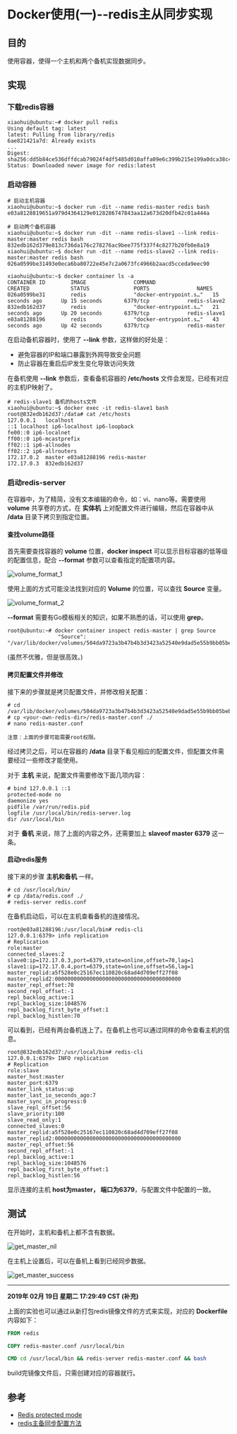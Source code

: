 # Docker使用(一)--redis主从同步实现

## 目的

使用容器，使得一个主机和两个备机实现数据同步。

## 实现

### 下载redis容器

```shell
xiaohui@ubuntu:~# docker pull redis
Using default tag: latest
latest: Pulling from library/redis
6ae821421a7d: Already exists 
...
Digest: sha256:dd5b84ce536dffdcab79024f4df5485d010affa09e6c399b215e199a0dca38c4
Status: Downloaded newer image for redis:latest
```

### 启动容器

```shell
# 启动主机容器
xiaohui@ubuntu:~$ docker run -dit --name redis-master redis bash
e03a8128819651a979d4364129e0128286747843aa12a673d20dfb42c01a444a

# 启动两个备机容器
xiaohui@ubuntu:~$ docker run -dit --name redis-slave1 --link redis-master:master redis bash
832edb162d379e813c736da176c278276ac9bee775f337f4c8277b20fb0e8a19
xiaohui@ubuntu:~$ docker run -dit --name redis-slave2 --link redis-master:master redis bash
026a0599be31493e0eca6ba80722e45e7c2a0673fc4966b2aacd5cceda9eec90

xiaohui@ubuntu:~$ docker container ls -a
CONTAINER ID        IMAGE               COMMAND                  CREATED             STATUS              PORTS               NAMES
026a0599be31        redis               "docker-entrypoint.s…"   15 seconds ago      Up 15 seconds       6379/tcp            redis-slave2
832edb162d37        redis               "docker-entrypoint.s…"   21 seconds ago      Up 20 seconds       6379/tcp            redis-slave1
e03a81288196        redis               "docker-entrypoint.s…"   43 seconds ago      Up 42 seconds       6379/tcp            redis-master
```

在启动备机容器时，使用了 **--link** 参数，这样做的好处是：

- 避免容器的IP和端口暴露到外网导致安全问题
- 防止容器在重启后IP发生变化导致访问失效

在备机使用 **--link** 参数后，查看备机容器的 **/etc/hosts** 文件会发现，已经有对应的主机IP映射了。

```shell
# redis-slave1 备机的hosts文件
xiaohui@ubuntu:~$ docker exec -it redis-slave1 bash
root@832edb162d37:/data# cat /etc/hosts
127.0.0.1	localhost
::1	localhost ip6-localhost ip6-loopback
fe00::0	ip6-localnet
ff00::0	ip6-mcastprefix
ff02::1	ip6-allnodes
ff02::2	ip6-allrouters
172.17.0.2	master e03a81288196 redis-master
172.17.0.3	832edb162d37
```

### 启动redis-server

在容器中，为了精简，没有文本编辑的命令，如：vi、nano等。需要使用 **volume** 共享卷的方式，在 **实体机** 上对配置文件进行编辑，然后在容器中从 **/data** 目录下拷贝到指定位置。

#### 查找volume路径

首先需要查找容器的 **volume** 位置，**docker inspect** 可以显示目标容器的低等级的配置信息，配合 **--format** 参数可以查看指定的配置项内容。

![volume_format_1](/Image/Docker/volume_format_1.png)

使用上面的方式可能没法找到对应的 **Volume** 的位置，可以查找 **Source** 变量。

![volume_format_2](Image/Docker/volume_format_2.png)

**--format** 需要有Go模板相关的知识，如果不熟悉的话，可以使用 **grep**。

```shell
root@ubuntu:~# docker container inspect redis-master | grep Source
                "Source": "/var/lib/docker/volumes/504da9723a3b47b4b3d3423a52540e9dad5e55b9bb05beb40fc2591abf42d1a9/_data",
```

(虽然不优雅，但是很高效。)

#### 拷贝配置文件并修改

接下来的步骤就是拷贝配置文件，并修改相关配置：

```shell
# cd /var/lib/docker/volumes/504da9723a3b47b4b3d3423a52540e9dad5e55b9bb05beb40fc2591abf42d1a9/_data/
# cp <your-own-redis-dir>/redis-master.conf ./
# nano redis-master.conf
```

`注意：上面的步骤可能需要root权限。`

经过拷贝之后，可以在容器的 **/data** 目录下看见相应的配置文件，但配置文件需要经过一些修改才能使用。

对于 **主机** 来说，配置文件需要修改下面几项内容：

```shell
# bind 127.0.0.1 ::1
protected-mode no
daemonize yes
pidfile /var/run/redis.pid
logfile /usr/local/bin/redis-server.log
dir /usr/local/bin
```

对于 **备机** 来说，除了上面的内容之外，还需要加上 **slaveof master 6379** 这一条。

#### 启动redis服务

接下来的步骤 **主机和备机** 一样。

```shell
# cd /usr/local/bin/
# cp /data/redis.conf ./
# redis-server redis.conf
```

在备机启动后，可以在主机查看备机的连接情况。

```shell
root@e03a81288196:/usr/local/bin# redis-cli
127.0.0.1:6379> info replication
# Replication
role:master
connected_slaves:2
slave0:ip=172.17.0.3,port=6379,state=online,offset=70,lag=1
slave1:ip=172.17.0.4,port=6379,state=online,offset=56,lag=1
master_replid:a5f528e0c25167ec110820c68ad4d709eff27f08
master_replid2:0000000000000000000000000000000000000000
master_repl_offset:70
second_repl_offset:-1
repl_backlog_active:1
repl_backlog_size:1048576
repl_backlog_first_byte_offset:1
repl_backlog_histlen:70
```

可以看到，已经有两台备机连上了。在备机上也可以通过同样的命令查看主机的信息。

```shell
root@832edb162d37:/usr/local/bin# redis-cli
127.0.0.1:6379> INFO replication
# Replication
role:slave
master_host:master
master_port:6379
master_link_status:up
master_last_io_seconds_ago:7
master_sync_in_progress:0
slave_repl_offset:56
slave_priority:100
slave_read_only:1
connected_slaves:0
master_replid:a5f528e0c25167ec110820c68ad4d709eff27f08
master_replid2:0000000000000000000000000000000000000000
master_repl_offset:56
second_repl_offset:-1
repl_backlog_active:1
repl_backlog_size:1048576
repl_backlog_first_byte_offset:1
repl_backlog_histlen:56
```

显示连接的主机 **host为master， 端口为6379**，与配置文件中配置的一致。

## 测试

在开始时，主机和备机上都不含有数据。

![get_master_nil](/Image/Docker/get_master_nil.jpg)

在主机上设置后，可以在备机上看到已经同步数据。

![get_master_success](/Image/Docker/get_master_success.jpg)

----
**2019年 02月 19日 星期二 17:29:49 CST (补充)**

上面的实验也可以通过从新打包redis镜像文件的方式来实现，对应的 **Dockerfile** 内容如下：

```dockerfile
FROM redis

COPY redis-master.conf /usr/local/bin

CMD cd /usr/local/bin && redis-server redis-master.conf && bash
```

build完镜像文件后，只需创建对应的容器就行。

## 参考

- [Redis protected mode](http://blog.51cto.com/crfsz/1878137)
- [redis主备同步配置方法](https://blog.csdn.net/qmhball/article/details/52351755)